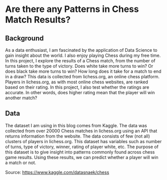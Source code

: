 # Are there any Patterns in Chess Match Results?

## Background

As a data enthusiast, I am fascinated by the application of Data Science to gain insight about the world. I also enjoy playing Chess during my free time. In this project, I explore the results of a Chess match, from the number of turns taken to the type of victory. Does white take more turns to win? Or does black take more turns to win? How long does it take for a match to end in a draw? This data is collected from lichess.org, an online chess platform. Players in lichess.org, as with most online chess websites, are ranked based on their rating. In this project, I also test whether the ratings are accurate. In other words, does higher rating mean that the player will win another match?

## Data

The dataset I am using in this blog comes from Kaggle. The data was collected from over 20000 Chess matches in lichess.org using an API that returns information from the website. The data consists of few (not all) clusters of players in lichess.org. This dataset has variables such as number of turns, type of victory, winner, rating of player white, etc. The purpose of this dataset is to give insight into patterns commonly found across chess game results. Using these results, we can predict whether a player will win a match or not. 

Source: https://www.kaggle.com/datasnaek/chess


